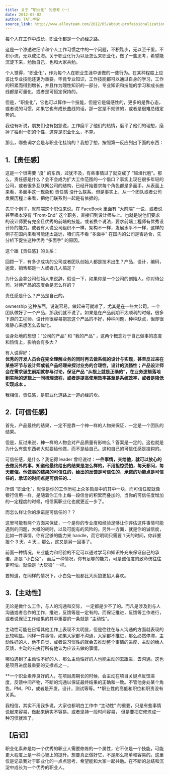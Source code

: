 ```yaml
---
title: 关于 “职业化” 的思考（一）
date: 2012-05-02
author: TAT.岑安
source_link: http://www.alloyteam.com/2012/05/about-professionalization-1/
---
```


<!-- {% raw %} - for jekyll -->

每个人在工作中成长，职业化都是一个必经之路。

这是一个渗透进细节和个人工作习惯之中的一个问题，不积跬步，无以至千里，不积小流，无以成江海。关于职业化行为以及怎么来职业化，做了一些思考，希望能沉淀下来，勉励自己，也和大家共勉。

个人觉得，“职业化”，作为每个人在职业生涯中该做的一些行为。在某种程度上应该比专业技能还更为重要。毕竟专业知识，工作技能都可以通过自身的学习，工作的积累而得到增长，并且作为理性知识的一部分，专业知识和技能的学习和成长曲线都是可量化，或者是可恒定保持的。

但是，“职业化”，它也可以算作一个技能，但是它是偏感性的，更多的是靠心态，或者说的习惯，如果它也有成长曲线的话，那一定是不规律的，或者是很难总结定势的。

我也有听说，朋友们也有抱怨说，工作磨平了他们的热情，磨平了他们的理想，磨掉了独树一帜的个性，这算是职业化么，不算。

那么，哪些词才会是与职业化挂钩的？我想了想，按照第一反应列出下面的东西：

## **1.【责任感】**

这是一个很需要 “度” 的东西，过犹不及，有些事情过了就变成了 “越俎代庖”。那么，责任感是什么？会不会成为扩大工作范围的一个借口？事实上现在很多年轻的公司，或者很多互联网公司的结构，已经开始要求每个角色都是多面手。从表面上来看，多面手这一现象和 责任感 没什么联系。但是事实上，从一个团队或者公司发展历程上来看，把他们联系到一起是有依据的。

先举个例子，就前端这个职位来说。在 FaceBook 里面有 “大前端” 一说，或者说甚至根本没有 “Front-End” 这个职务，直接归到设计师头上。也就是说他们要求的设计师要有完全且优秀的前端的技能。或者换个说法，要求前端工程师有优秀设计师的能力。或者有人说公司组织不一样，架构不一样，发展水平不一样，这样的例子在国内来看可能还太遥远，咱们先不看 “多面手” 在国内的公司是否适合，先分析下促生这种优秀 “多面手” 的原因。

这个跟【责任感】的关系：

回顾一下，有多少成功的公司或者团队创始人都是技术出生？产品，设计，编码，运营，销售都是一人或者几人搞定？

为什么会拿公司创始人来说辞，假设一下，如果你是一个公司的创始人，你对待公司，对待产品的态度会是怎么样的？

责任感是什么？产品是自己的。

ownership 这种东西，说说容易，做起来可就难了，尤其是在一些大公司。一个团队做好了一个产品，那我们就不说了。如果是在产品前期不太顺利的时候，很多下游的工程师，设计师很容易抱怨这个产品的不好，种种问题，种种缺点，但却很难静心来想怎么去优化。

设身处地的想想：“公司的产品” 和 “我的产品” ，这两个概念对于自己做事的态度和热情上，影响会有多大？

有人说得好：  
**优秀的开发人员会在完全理解业务的同时再去做系统的设计与实现，甚至反过来在某些环节与设计师或者产品经理来探讨业务的合理性，设计的流畅性；产品设计师会在需求诞生前期就参与讨论，保证产品 “从根上就是正确的”，在业务逻辑落地到实际的逻辑上一同梳理流程，或者是提高使用效率甚至是系统效率，或者是降低实现成本 。**

我相信，责任感，是职业化道路上一道必经的坎。

## 2.【可信任感】

首先，产品最终的结果，一定不是靠一个神一样的人物来保证，一定是一个团队的结果。

但是，反过来说，神一样的人物会对产品质量有影响么？答案是一定的。这也就是为什么有些东西老大就要给他做，而不是给自己。这和自己的可信任感是挂钩的。

可信任感，是什么？我记得 leader 曾经说过：**一件事情，交给他，就可以放心的去做另外的事，知道他最终给出的结果是怎么样的，不用担惊受怕，每天都问，每天都催。他做事的结果的可信任的，给出的反馈是可信任的，承诺的功能点是可信任的，承诺的时间点是可信任的...**

所谓 “职业化”，就像是你的工作历程上众多勋章中的其中一块，而可信任度就像银行信用一样，是随着你工作上每一段信誉的积累而叠加的，当你的可信任度增加的一定程度的时候，相信离职业化也就更近一步了。

而怎么样让你的承诺是可信任的？？

这里可能有两个方面来保证，一个是你的专业度和经验足够让你评估这件事情可能遇到的问题，大概的耗时，以及可能有的风险的。另外一方面，就是你的诚信度，比如一件事情，你有足够的能力来 handle，而它明明只需要 1 天的时间，你非要报个 3 天，4 天... 那么，这又是另一回事了。

前面一种情况，专业能力和经验的不足可以通过学习和知识补充来保证自己的承诺，那是 “小白兔”， 而后一种情况，你有足够的能力，可是诚信度的致命伤往往更可怕。就像是 “大灰狼” 一样。

要知道，在同样的情况下，小白兔一般都比大灰狼更招人喜欢。

## 3.【主动性】

无论是做什么工作，与人的沟通和交际， 一定都是少不了的。而凡是涉及到与人沟通或者合作的工作，推进，反馈等是一定有的。而保证推进，反馈等工作进行，或者说保证工作结果的其中重要的一条就是 “主动性”。

主动性可能在日常其他工作上表现不太明显，但是往往在与人沟通的方面就表现的比较明显。同样一件事情，如果大家都不沟通，大家都不推进，那么必然停滞，主动性好的人，他不自觉，或者说习惯性的就会去推动整个事情的进度，主动的给人反馈，主动的去执行所有他认为应该去做的事情。

哪怕遇到了主动性不好的人，那么主动性好的人也能主动的去跟进，去沟通。这也是项目进度最重要的支撑点之一。

**一个职业素养良好的人，在项目周期长的时候，会主动在项目关键点反馈进度，反馈中间产物，不断的沟通以保证最终结果的正确和一致。不管他身处某个角色，PM，PD，或者是开发，设计，测试等等。**职业性的高低和职位和职责没有关系。

我相信，其实不用我多说，大家也都明白工作中 “主动性” 的重要，只是有些事情说起来容易，做起来确实不容易。或者坚持一段时间容易， 但是要把它修炼成一种习惯就难了。

## 【后记】

职业化素养是每一个优秀的职业人需要修炼的一个属性，它不仅是一个技能，可能更大程度上是一种心智上的提升。想要真正做好它，不是那么简单和容易的。这里仅是记录我对于职业化的一点点思考，希望能和大家一起共勉。在不断的总结和沉淀中成长为一个优秀的职业人。


<!-- {% endraw %} - for jekyll -->